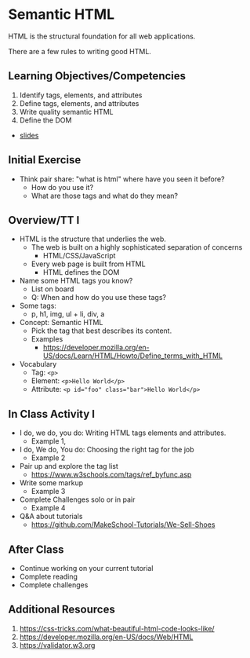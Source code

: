 # Semantic HTML

HTML is the structural foundation for all web applications. 

There are a few rules to writing good HTML.

## Learning Objectives/Competencies

1. Identify tags, elements, and attributes
1. Define tags, elements, and attributes
1. Write quality semantic HTML
1. Define the DOM

- [slides](https://docs.google.com/presentation/d/1uogAxwN9Bn4ZBqTeRMqcRNp96SfHoFhQ6L_jmo6HmCM/edit?usp=sharing)

## Initial Exercise

- Think pair share: "what is html" where have you seen it before?
  - How do you use it? 
  - What are those tags and what do they mean? 

## Overview/TT I 

- HTML is the structure that underlies the web. 
  - The web is built on a highly sophisticated separation of concerns
    - HTML/CSS/JavaScript
  - Every web page is built from HTML
    - HTML defines the DOM
- Name some HTML tags you know?
  - List on board 
  - Q: When and how do you use these tags? 
- Some tags: 
  - p, h1, img, ul + li, div, a
- Concept: Semantic HTML
  - Pick the tag that best describes its content.
  - Examples
    - https://developer.mozilla.org/en-US/docs/Learn/HTML/Howto/Define_terms_with_HTML 
- Vocabulary
  - Tag: `<p>`
  - Element: `<p>Hello World</p>`
  - Attribute: `<p id="foo" class="bar">Hello World</p>`

## In Class Activity I

- I do, we do, you do: Writing HTML tags elements and attributes. 
  - Example 1,
- I do, We do, You do: Choosing the right tag for the job
  - Example 2
- Pair up and explore the tag list
  - https://www.w3schools.com/tags/ref_byfunc.asp
- Write some markup
  - Example 3
- Complete Challenges solo or in pair
  - Example 4
- Q&A about tutorials
  - https://github.com/MakeSchool-Tutorials/We-Sell-Shoes

## After Class

- Continue working on your current tutorial
- Complete reading
- Complete challenges

## Additional Resources

1. https://css-tricks.com/what-beautiful-html-code-looks-like/
1. https://developer.mozilla.org/en-US/docs/Web/HTML
1. https://validator.w3.org



